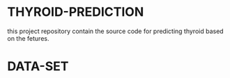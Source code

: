 # THYROID-PREDICTION
this project repository contain the source code for predicting thyroid based on the fetures.

# DATA-SET